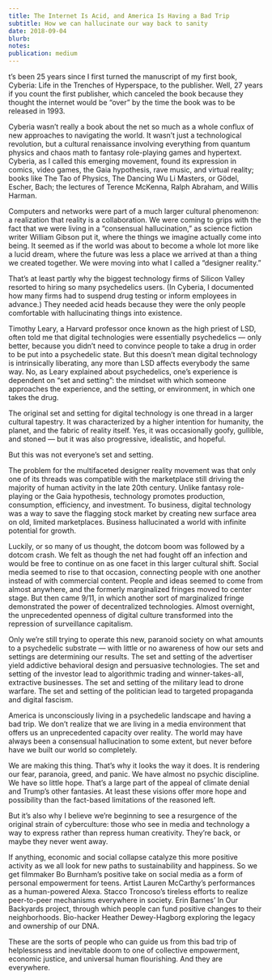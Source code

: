 ```yaml
---
title: The Internet Is Acid, and America Is Having a Bad Trip
subtitle: How we can hallucinate our way back to sanity
date: 2018-09-04
blurb: 
notes: 
publication: medium
---
```


t’s been 25 years since I first turned the manuscript of my first book, Cyberia: Life in the Trenches of Hyperspace, to the publisher. Well, 27 years if you count the first publisher, which canceled the book because they thought the internet would be “over” by the time the book was to be released in 1993.

Cyberia wasn’t really a book about the net so much as a whole conflux of new approaches to navigating the world. It wasn’t just a technological revolution, but a cultural renaissance involving everything from quantum physics and chaos math to fantasy role-playing games and hypertext. Cyberia, as I called this emerging movement, found its expression in comics, video games, the Gaia hypothesis, rave music, and virtual reality; books like The Tao of Physics, The Dancing Wu Li Masters, or Gödel, Escher, Bach; the lectures of Terence McKenna, Ralph Abraham, and Willis Harman.

Computers and networks were part of a much larger cultural phenomenon: a realization that reality is a collaboration. We were coming to grips with the fact that we were living in a “consensual hallucination,” as science fiction writer William Gibson put it, where the things we imagine actually come into being. It seemed as if the world was about to become a whole lot more like a lucid dream, where the future was less a place we arrived at than a thing we created together. We were moving into what I called a “designer reality.”

That’s at least partly why the biggest technology firms of Silicon Valley resorted to hiring so many psychedelics users. (In Cyberia, I documented how many firms had to suspend drug testing or inform employees in advance.) They needed acid heads because they were the only people comfortable with hallucinating things into existence.

Timothy Leary, a Harvard professor once known as the high priest of LSD, often told me that digital technologies were essentially psychedelics — only better, because you didn’t need to convince people to take a drug in order to be put into a psychedelic state. But this doesn’t mean digital technology is intrinsically liberating, any more than LSD affects everybody the same way. No, as Leary explained about psychedelics, one’s experience is dependent on “set and setting”: the mindset with which someone approaches the experience, and the setting, or environment, in which one takes the drug.

The original set and setting for digital technology is one thread in a larger cultural tapestry. It was characterized by a higher intention for humanity, the planet, and the fabric of reality itself. Yes, it was occasionally goofy, gullible, and stoned — but it was also progressive, idealistic, and hopeful.

But this was not everyone’s set and setting.

The problem for the multifaceted designer reality movement was that only one of its threads was compatible with the marketplace still driving the majority of human activity in the late 20th century. Unlike fantasy role-playing or the Gaia hypothesis, technology promotes production, consumption, efficiency, and investment. To business, digital technology was a way to save the flagging stock market by creating new surface area on old, limited marketplaces. Business hallucinated a world with infinite potential for growth.

Luckily, or so many of us thought, the dotcom boom was followed by a dotcom crash. We felt as though the net had fought off an infection and would be free to continue on as one facet in this larger cultural shift. Social media seemed to rise to that occasion, connecting people with one another instead of with commercial content. People and ideas seemed to come from almost anywhere, and the formerly marginalized fringes moved to center stage. But then came 9/11, in which another sort of marginalized fringe demonstrated the power of decentralized technologies. Almost overnight, the unprecedented openness of digital culture transformed into the repression of surveillance capitalism.

Only we’re still trying to operate this new, paranoid society on what amounts to a psychedelic substrate — with little or no awareness of how our sets and settings are determining our results. The set and setting of the advertiser yield addictive behavioral design and persuasive technologies. The set and setting of the investor lead to algorithmic trading and winner-takes-all, extractive businesses. The set and setting of the military lead to drone warfare. The set and setting of the politician lead to targeted propaganda and digital fascism.

America is unconsciously living in a psychedelic landscape and having a bad trip. We don’t realize that we are living in a media environment that offers us an unprecedented capacity over reality. The world may have always been a consensual hallucination to some extent, but never before have we built our world so completely.

We are making this thing. That’s why it looks the way it does. It is rendering our fear, paranoia, greed, and panic. We have almost no psychic discipline. We have so little hope. That’s a large part of the appeal of climate denial and Trump’s other fantasies. At least these visions offer more hope and possibility than the fact-based limitations of the reasoned left.

But it’s also why I believe we’re beginning to see a resurgence of the original strain of cyberculture: those who see in media and technology a way to express rather than repress human creativity. They’re back, or maybe they never went away.

If anything, economic and social collapse catalyze this more positive activity as we all look for new paths to sustainability and happiness. So we get filmmaker Bo Burnham’s positive take on social media as a form of personal empowerment for teens. Artist Lauren McCarthy’s performances as a human-powered Alexa. Stacco Troncoso’s tireless efforts to realize peer-to-peer mechanisms everywhere in society. Erin Barnes’ In Our Backyards project, through which people can fund positive changes to their neighborhoods. Bio-hacker Heather Dewey-Hagborg exploring the legacy and ownership of our DNA.

These are the sorts of people who can guide us from this bad trip of helplessness and inevitable doom to one of collective empowerment, economic justice, and universal human flourishing. And they are everywhere.
